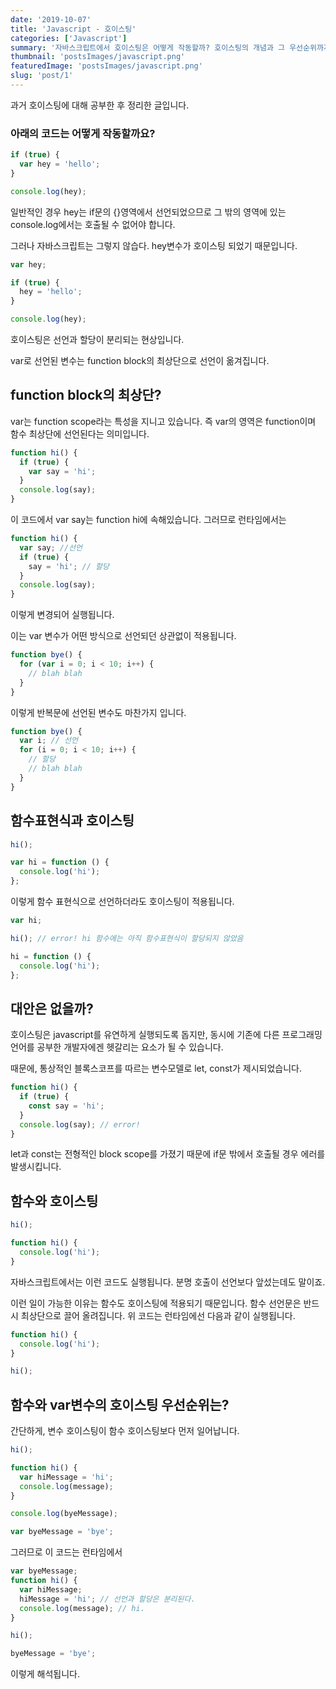 ```yaml
---
date: '2019-10-07'
title: 'Javascript - 호이스팅'
categories: ['Javascript']
summary: '자바스크립트에서 호이스팅은 어떻게 작동할까? 호이스팅의 개념과 그 우선순위까지 알아보자.'
thumbnail: 'postsImages/javascript.png'
featuredImage: 'postsImages/javascript.png'
slug: 'post/1'
---
```


과거 호이스팅에 대해 공부한 후 정리한 글입니다.

### 아래의 코드는 어떻게 작동할까요?

```javascript
if (true) {
  var hey = 'hello';
}

console.log(hey);
```

일반적인 경우 hey는 if문의 {}영역에서 선언되었으므로 그 밖의 영역에 있는 console.log에서는 호출될 수 없어야 합니다.

그러나 자바스크립트는 그렇지 않습다. hey변수가 호이스팅 되었기 때문입니다.

```javascript
var hey;

if (true) {
  hey = 'hello';
}

console.log(hey);
```

호이스팅은 선언과 할당이 분리되는 현상입니다.

var로 선언된 변수는 function block의 최상단으로 선언이 옮겨집니다.

## function block의 최상단?

var는 function scope라는 특성을 지니고 있습니다.
즉 var의 영역은 function이며 함수 최상단에 선언된다는 의미입니다.

```javascript
function hi() {
  if (true) {
    var say = 'hi';
  }
  console.log(say);
}
```

이 코드에서 var say는 function hi에 속해있습니다. 그러므로 런타임에서는

```javascript
function hi() {
  var say; //선언
  if (true) {
    say = 'hi'; // 할당
  }
  console.log(say);
}
```

이렇게 변경되어 실행됩니다.

이는 var 변수가 어떤 방식으로 선언되던 상관없이 적용됩니다.

```javascript
function bye() {
  for (var i = 0; i < 10; i++) {
    // blah blah
  }
}
```

이렇게 반복문에 선언된 변수도 마찬가지 입니다.

```javascript
function bye() {
  var i; // 선언
  for (i = 0; i < 10; i++) {
    // 할당
    // blah blah
  }
}
```

## 함수표현식과 호이스팅

```javascript
hi();

var hi = function () {
  console.log('hi');
};
```

이렇게 함수 표현식으로 선언하더라도 호이스팅이 적용됩니다.

```javascript
var hi;

hi(); // error! hi 함수에는 아직 함수표현식이 할당되지 않았음

hi = function () {
  console.log('hi');
};
```

## 대안은 없을까?

호이스팅은 javascript를 유연하게 실행되도록 돕지만, 동시에 기존에 다른 프로그래밍 언어를 공부한 개발자에겐 헷갈리는 요소가 될 수 있습니다.

때문에, 통상적인 블록스코프를 따르는 변수모델로 let, const가 제시되었습니다.

```javascript
function hi() {
  if (true) {
    const say = 'hi';
  }
  console.log(say); // error!
}
```

let과 const는 전형적인 block scope를 가졌기 때문에 if문 밖에서 호출될 경우 에러를 발생시킵니다.

## 함수와 호이스팅

```javascript
hi();

function hi() {
  console.log('hi');
}
```

자바스크립트에서는 이런 코드도 실행됩니다. 분명 호출이 선언보다 앞섰는데도 말이죠.

이런 일이 가능한 이유는 함수도 호이스팅에 적용되기 때문입니다. 함수 선언문은 반드시 최상단으로 끌어 올려집니다.
위 코드는 런타임에선 다음과 같이 실행됩니다.

```javascript
function hi() {
  console.log('hi');
}

hi();
```

## 함수와 var변수의 호이스팅 우선순위는?

간단하게, 변수 호이스팅이 함수 호이스팅보다 먼저 일어납니다.

```javascript
hi();

function hi() {
  var hiMessage = 'hi';
  console.log(message);
}

console.log(byeMessage);

var byeMessage = 'bye';
```

그러므로 이 코드는 런타임에서

```javascript
var byeMessage;
function hi() {
  var hiMessage;
  hiMessage = 'hi'; // 선언과 할당은 분리된다.
  console.log(message); // hi.
}

hi();

byeMessage = 'bye';
```

이렇게 해석됩니다.
